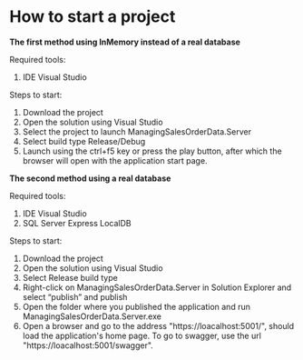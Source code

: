 # How to start a project

**The first method using InMemory instead of a real database**

Required tools:
1) IDE Visual Studio

Steps to start:
1) Download the project
2) Open the solution using Visual Studio
3) Select the project to launch ManagingSalesOrderData.Server
3) Select build type Release/Debug
4) Launch using the ctrl+f5 key or press the play button, after which the browser will open with the application start page.

**The second method using a real database**

Required tools:
1) IDE Visual Studio
2) SQL Server Express LocalDB

Steps to start:
1) Download the project
2) Open the solution using Visual Studio
3) Select Release build type
4) Right-click on ManagingSalesOrderData.Server in Solution Explorer and select “publish” and publish
5) Open the folder where you published the application and run ManagingSalesOrderData.Server.exe
6) Open a browser and go to the address "https://loacalhost:5001/", should load the application's home page. To go to swagger, use the url "https://loacalhost:5001/swagger".
